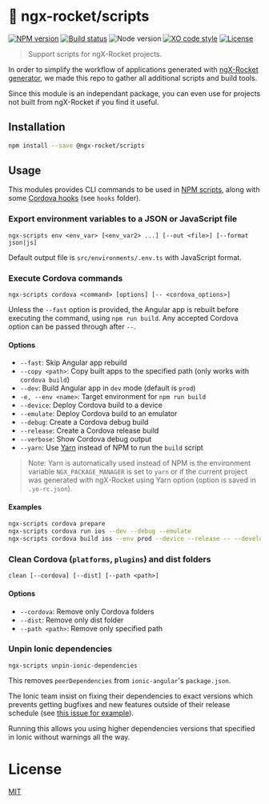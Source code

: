 # :rocket: ngx-rocket/scripts

[![NPM version](https://img.shields.io/npm/v/@ngx-rocket/scripts.svg)](https://www.npmjs.com/package/@ngx-rocket/scripts)
[![Build status](https://img.shields.io/travis/ngx-rocket/scripts/master.svg)](https://travis-ci.org/ngx-rocket/scripts)
![Node version](https://img.shields.io/badge/node-%3E%3D6.0.0-brightgreen.svg)
[![XO code style](https://img.shields.io/badge/code_style-XO-5ed9c7.svg)](https://github.com/sindresorhus/xo)
[![License](https://img.shields.io/badge/license-MIT-blue.svg)](LICENSE)

> Support scripts for ngX-Rocket projects.

In order to simplify the workflow of applications generated with
[ngX-Rocket generator](https://github.com/ngx-rocket/generator-ngx-rocket), we made this repo to gather all additional
scripts and build tools.

Since this module is an independant package, you can even use for projects not built from ngX-Rocket if you find it
useful.

## Installation

```bash
npm install --save @ngx-rocket/scripts
```

## Usage

This modules provides CLI commands to be used in [NPM scripts](https://docs.npmjs.com/misc/scripts), along with some
[Cordova hooks](https://cordova.apache.org/docs/en/latest/guide/appdev/hooks/) (see `hooks` folder).

### Export environment variables to a JSON or JavaScript file

`ngx-scripts env <env_var> [<env_var2> ...] [--out <file>] [--format json|js]`

Default output file is `src/environments/.env.ts` with JavaScript format.

### Execute Cordova commands

`ngx-scripts cordova <command> [options] [-- <cordova_options>]`

Unless the `--fast` option is provided, the Angular app is rebuilt before executing the command, using `npm run build`.
Any accepted Cordova option can be passed through after `--`.

#### Options
- `--fast`: Skip Angular app rebuild
- `--copy <path>`: Copy built apps to the specified path (only works with `cordova build`)
- `--dev`: Build Angular app in `dev` mode (default is `prod`)
- `-e, --env <name>`: Target environment for `npm run build`
- `--device`: Deploy Cordova build to a device
- `--emulate`: Deploy Cordova build to an emulator
- `--debug`: Create a Cordova debug build
- `--release`: Create a Cordova release build
- `--verbose`: Show Cordova debug output
- `--yarn`: Use [Yarn](https://yarnpkg.com) instead of NPM to run the `build` script

> Note: Yarn is automatically used instead of NPM is the environment variable `NGX_PACKAGE_MANAGER` is set to `yarn` or
> if the current project was generated with ngX-Rocket using Yarn option (option is saved in `.yo-rc.json`).

#### Examples
```bash
ngx-scripts cordova prepare
ngx-scripts cordova run ios --dev --debug --emulate
ngx-scripts cordova build ios --env prod --device --release -- --developmentTeam="ABCD" --provisioningProfile="UUID"
````

### Clean Cordova (`platforms`, `plugins`) and dist folders

`clean [--cordova] [--dist] [--path <path>]`

#### Options
- `--cordova`: Remove only Cordova folders
- `--dist`: Remove only dist folder
- `--path <path>`: Remove only specified path

### Unpin Ionic dependencies

`ngx-scripts unpin-ionic-dependencies`

This removes `peerDependencies` from `ionic-angular`'s `package.json`.

The Ionic team insist on fixing their dependencies to exact versions which prevents getting bugfixes and new features
outside of their release schedule (see [this issue for example](https://github.com/ionic-team/ionic/issues/11741)).

Running this allows you using higher dependencies versions that specified in Ionic without warnings all the way.

# License

[MIT](LICENSE)
